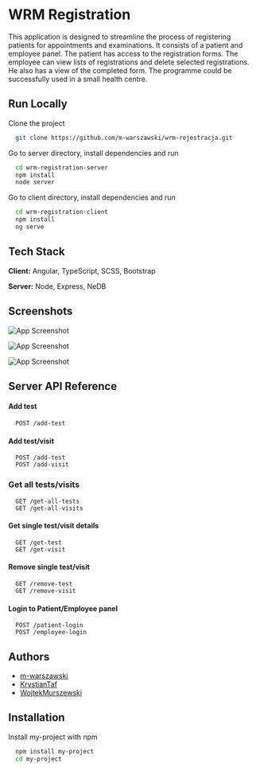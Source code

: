 
# WRM Registration

This application is designed to streamline the process of registering patients for appointments and examinations. It consists of a patient and employee panel. The patient has access to the registration forms. The employee can view lists of registrations and delete selected registrations. He also has a view of the completed form. The programme could be successfully used in a small health centre.


## Run Locally

Clone the project

```bash
  git clone https://github.com/m-warszawski/wrm-rejestracja.git
```

Go to server directory, install dependencies and run

```bash
  cd wrm-registration-server
  npm install
  node server
```

Go to client directory, install dependencies and run

```bash
  cd wrm-registration-client
  npm install
  ng serve
```

## Tech Stack

**Client:** Angular, TypeScript, SCSS, Bootstrap

**Server:** Node, Express, NeDB


## Screenshots

![App Screenshot](https://github.com/m-warszawski/wrm-rejestracja/blob/main/Screenshot_1.png)

![App Screenshot](https://github.com/m-warszawski/wrm-rejestracja/blob/main/Screenshot_2.png)

![App Screenshot](https://github.com/m-warszawski/wrm-rejestracja/blob/main/Screenshot_3.png)



## Server API Reference

#### Add test

```http
  POST /add-test
```

#### Add test/visit

```http
  POST /add-test
  POST /add-visit
```

### Get all tests/visits

```http
  GET /get-all-tests
  GET /get-all-visits
```

#### Get single test/visit details

```http
  GET /get-test
  GET /get-visit
```

#### Remove single test/visit

```http
  GET /remove-test
  GET /remove-visit
```

#### Login to Patient/Employee panel

```http
  POST /patient-login
  POST /employee-login
```

## Authors

- [m-warszawski](https://www.github.com/m-warszawski)
- [KrystianTaf](https://www.github.com/KrystianTaf)
- [WojtekMurszewski](https://www.github.com/WojciechMurszewski)


## Installation

Install my-project with npm

```bash
  npm install my-project
  cd my-project
```

